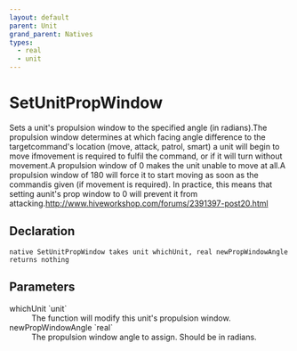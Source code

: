 ```yaml
---
layout: default
parent: Unit
grand_parent: Natives
types:
  - real
  - unit
---
```


# SetUnitPropWindow
Sets a unit's propulsion window to the specified angle (in radians).The propulsion window determines at which facing angle difference to the targetcommand's location (move, attack, patrol, smart) a unit will begin to move ifmovement is required to fulfil the command, or if it will turn without movement.A propulsion window of 0 makes the unit unable to move at all.A propulsion window of 180 will force it to start moving as soon as the commandis given (if movement is required). In practice, this means that setting aunit's prop window to 0 will prevent it from attacking.<http://www.hiveworkshop.com/forums/2391397-post20.html>

## Declaration

```
native SetUnitPropWindow takes unit whichUnit, real newPropWindowAngle returns nothing
```

## Parameters
<dl>
  <dt>whichUnit `unit`</dt>
  <dd>The function will modify this unit's propulsion window.</dd>

  <dt>newPropWindowAngle `real`</dt>
  <dd>The propulsion window angle to assign. Should be in radians.</dd>
</dl>